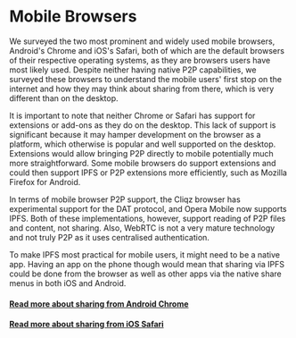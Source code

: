 # Mobile Browsers

We surveyed the two most prominent and widely used mobile browsers, Android's Chrome and iOS's Safari, both of which are the default browsers of their respective operating systems, as they are browsers users have most likely used. Despite neither having native P2P capabilities, we surveyed these browsers to understand the mobile users' first stop on the internet and how they may think about sharing from there, which is very different than on the desktop.

‌It is important to note that neither Chrome or Safari has support for extensions or add-ons as they do on the desktop. This lack of support is significant because it may hamper development on the browser as a platform, which otherwise is popular and well supported on the desktop. Extensions would allow bringing P2P directly to mobile potentially much more straightforward. ‌Some mobile browsers do support extensions and could then support IPFS or P2P extensions more efficiently, such as Mozilla Firefox for Android.

In terms of mobile browser P2P support, the Cliqz browser has experimental support for the DAT protocol, and Opera Mobile now supports IPFS. Both of these implementations, however, support reading of P2P files and content, not sharing. Also, WebRTC is not a very mature technology and not truly P2P as it uses centralised authentication.

‌To make IPFS most practical for mobile users, it might need to be a native app. Having an app on the phone though would mean that sharing via IPFS could be done from the browser as well as other apps via the native share menus in both iOS and Android.

#### [Read more about sharing from Android Chrome](android-chrome.md)

#### [Read more about sharing from iOS Safari](ios-safari.md)

